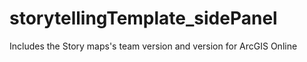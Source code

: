 storytellingTemplate_sidePanel
==============================

Includes the Story maps's team version and version for ArcGIS Online